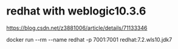 # redhat with weblogic10.3.6
https://blog.csdn.net/z3881006/article/details/71133346

docker run --rm --name redhat -p 7001:7001 redhat:7.2.wls10.jdk7
